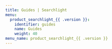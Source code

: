 ```yaml
---
title: Guides | Searchlight
menu:
  product_searchlight_{{ .version }}:
    identifier: guides
    name: Guides
    weight: 40
menu_name: product_searchlight_{{ .version }}
---
```

